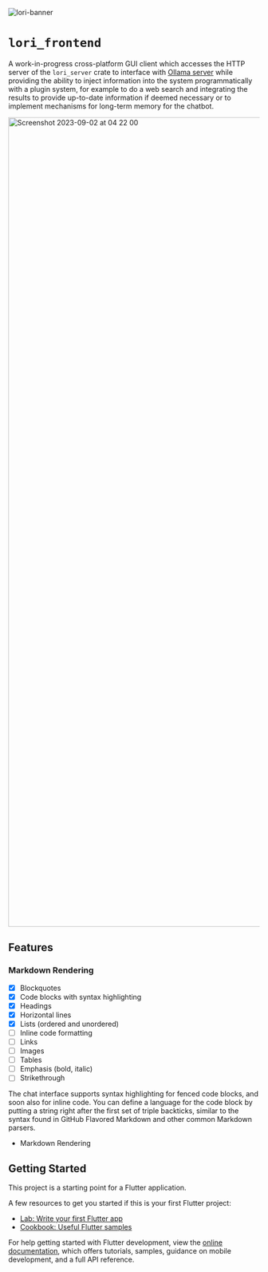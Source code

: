 ![lori-banner](https://github.com/spectrachrome/ollama-chat/assets/94269527/9596ca59-1147-492f-900c-eb647325bba2)

# `lori_frontend`

A work-in-progress cross-platform GUI client which accesses the HTTP server of the `lori_server` crate to interface with [Ollama server](https://ollama.ai/) while providing the ability to inject information into the system programmatically with a plugin system, for example to do a web search and integrating the results to provide up-to-date information if deemed necessary or to implement mechanisms for long-term memory for the chatbot.

<img width="1622" alt="Screenshot 2023-09-02 at 04 22 00" src="https://github.com/spectrachrome/ollama-chat/assets/94269527/b22379a2-3dad-4dba-98d3-1a5b6bd08569">

## Features

### Markdown Rendering

- [x] Blockquotes
- [x] Code blocks with syntax highlighting
- [x] Headings
- [x] Horizontal lines
- [x] Lists (ordered and unordered)
- [ ] Inline code formatting
- [ ] Links
- [ ] Images
- [ ] Tables
- [ ] Emphasis (bold, italic)
- [ ] Strikethrough

The chat interface supports syntax highlighting for fenced code blocks, and soon also for inline code. You can define a language for the code block by putting a string right after the first set of triple backticks, similar to the syntax found in GitHub Flavored Markdown and other common Markdown parsers.

* Markdown Rendering

## Getting Started

This project is a starting point for a Flutter application.

A few resources to get you started if this is your first Flutter project:

- [Lab: Write your first Flutter app](https://docs.flutter.dev/get-started/codelab)
- [Cookbook: Useful Flutter samples](https://docs.flutter.dev/cookbook)

For help getting started with Flutter development, view the
[online documentation](https://docs.flutter.dev/), which offers tutorials,
samples, guidance on mobile development, and a full API reference.
